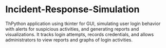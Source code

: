 # Incident-Response-Simulation
 ThPython application using tkinter for GUI, simulating user login behavior with alerts for suspicious activities, and generating reports and visualizations. It tracks login attempts, records credentials, and allows administrators to view reports and graphs of login activities.
